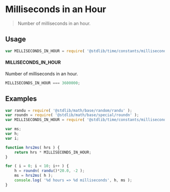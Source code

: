 # Milliseconds in an Hour

> Number of milliseconds in an hour.

<section class="usage">

## Usage

``` javascript
var MILLISECONDS_IN_HOUR = require( '@stdlib/time/constants/milliseconds-in-hour' );
```

#### MILLISECONDS_IN_HOUR

Number of milliseconds in an hour.

``` javascript
MILLISECONDS_IN_HOUR === 3600000;
```

</section>

<!-- /.usage -->


<section class="examples">

## Examples

``` javascript
var randu = require( '@stdlib/math/base/random/randu' );
var roundn = require( '@stdlib/math/base/special/roundn' );
var MILLISECONDS_IN_HOUR = require( '@stdlib/time/constants/milliseconds-in-hour' );

var ms;
var h;
var i;

function hrs2ms( hrs ) {
    return hrs * MILLISECONDS_IN_HOUR;
}

for ( i = 0; i < 10; i++ ) {
    h = roundn( randu()*20.0, -2 );
    ms = hrs2ms( h );
    console.log( '%d hours => %d milliseconds', h, ms );
}
```

</section>

<!-- /.examples -->


<section class="links">

</section>

<!-- /.links -->
